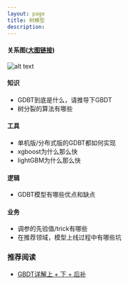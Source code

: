 ```yaml
---
layout: page
title: 树模型
description:
---
```


#### 关系图([大图链接](https://www.processon.com/view/link/5badfdbee4b0d4d65c1b04cb))

![alt text](http://assets.processon.com/chart_image/5badfdbee4b06fc64b095af0.png "gbdt")

#### 知识

- GDBT到底是什么，请推导下GBDT
- 树分裂的算法有哪些

#### 工具

- 单机版/分布式版的GDBT都如何实现
- xgboost为什么那么快
- lightGBM为什么那么快

#### 逻辑

- GDBT模型有哪些优点和缺点

#### 业务

- 调参的先验值/trick有哪些
- 在推荐领域，模型上线过程中有哪些坑

### 推荐阅读
- [GBDT详解上 + 下 + 后补](http://www.flickering.cn/machine_learning/2016/08/gbdt%E8%AF%A6%E8%A7%A3%E4%B8%8A-%E7%90%86%E8%AE%BA/)
